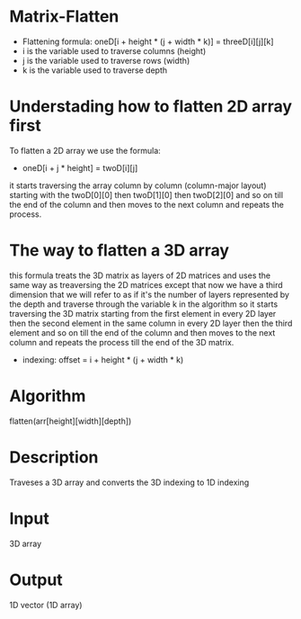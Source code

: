 # Matrix-Flatten

* Flattening formula: oneD[i + height * (j + width * k)] = threeD[i][j][k]
* i is the variable used to traverse columns (height)
* j is the variable used to traverse rows (width)
* k is the variable used to traverse depth

# Understading how to flatten 2D array first

To flatten a 2D array we use the formula:
* oneD[i + j * height] = twoD[i][j]

it starts traversing the array column by column (column-major layout) starting with the twoD[0][0] then twoD[1][0]
then twoD[2][0] and so on till the end of the column and then moves to the next column and repeats the process.

# The way to flatten a 3D array
this formula treats the 3D matrix as layers of 2D matrices and uses the same way as treaversing the 2D matrices 
except that now we have a third dimension that we will refer to as if it's the number of layers represented by the depth
and traverse through the variable k in the algorithm so it starts traversing the 3D matrix starting from the first element 
in every 2D layer then the second element in the same column in every 2D layer then the third element and so on till the end of 
the column and then moves to the next column and repeats the process till the end of the 3D matrix.

* indexing: offset = i + height * (j + width * k)

 # Algorithm
 flatten(arr[height][width][depth])
 
 # Description
 Traveses a 3D array and converts the 3D indexing to 1D indexing
 
 # Input
 3D array
 
 # Output
 1D vector (1D array)
